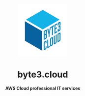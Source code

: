 <div align="center">
  <img height="170x" src="https://raw.githubusercontent.com/byte3-cloud/branding/main/logo.png" />

  <h1>byte3.cloud</h1>

  <p>
    <strong>AWS Cloud professional IT services</strong>
  </p>

</div>
